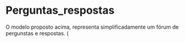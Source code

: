 # Perguntas_respostas
O modelo proposto acima, representa simplificadamente um fórum de pergunstas e respostas. (
